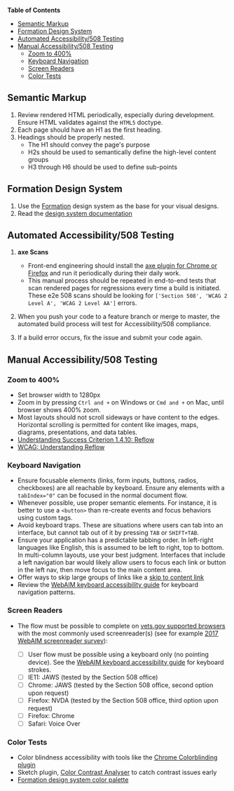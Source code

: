 **Table of Contents**

- [Semantic Markup](#semantic-markup)
- [Formation Design System](#formation-design-system)
- [Automated Accessibility/508 Testing](#automated-accessibility508-testing)
- [Manual Accessibility/508 Testing](#manual-accessibility508-testing)
  - [Zoom to 400%](#zoom-to-400)
  - [Keyboard Navigation](#keyboard-navigation)
  - [Screen Readers](#screen-readers)
  - [Color Tests](#color-tests)

## Semantic Markup

1. Review rendered HTML periodically, especially during development. Ensure HTML validates against the `HTML5` doctype.
2. Each page should have an H1 as the first heading.
3. Headings should be properly nested.
   - The H1 should convey the page's purpose
   - H2s should be used to semantically define the high-level content groups
   - H3 through H6 should be used to define sub-points

## Formation Design System

1. Use the [Formation](https://github.com/department-of-veterans-affairs/veteran-facing-services-tools) design system as the base for your visual designs.
2. Read the [design system documentation](https://design.va.gov/)

## Automated Accessibility/508 Testing

1. **axe Scans**

   - Front-end engineering should install the [axe plugin for Chrome or Firefox](https://deque.com/axe) and run it periodically during their daily work.
   - This manual process should be repeated in end-to-end tests that scan rendered pages for regressions every time a build is initiated. These e2e 508 scans should be looking for `['Section 508', 'WCAG 2 Level A', 'WCAG 2 Level AA']` errors.

2. When you push your code to a feature branch or merge to master, the automated build process will test for Accessibility/508 compliance.

3. If a build error occurs, fix the issue and submit your code again.

## Manual Accessibility/508 Testing

### Zoom to 400%

- Set browser width to 1280px
- Zoom in by pressing `Ctrl and +` on Windows or `Cmd and +` on Mac, until browser shows 400% zoom.
- Most layouts should not scroll sideways or have content to the edges. Horizontal scrolling is permitted for content like images, maps, diagrams,
  presentations, and data tables.
- [Understanding Success Criterion 1.4.10: Reflow](https://www.w3.org/WAI/WCAG21/Understanding/reflow.html)
- [WCAG: Understanding Reflow](https://www.w3.org/WAI/WCAG21/Understanding/reflow.html)

### Keyboard Navigation

- Ensure focusable elements (links, form inputs, buttons, radios, checkboxes) are all reachable by keyboard. Ensure any elements with a `tabIndex="0"` can be focused in the normal document flow.
- Whenever possible, use proper semantic elements. For instance, it is better to use a `<button>` than re-create events and focus behaviors using custom tags.
- Avoid keyboard traps. These are situations where users can tab into an
  interface, but cannot tab out of it by pressing `TAB` or `SHIFT+TAB`.
- Ensure your application has a predictable tabbing order. In left-right
  languages like English, this is assumed to be left to right, top to bottom.
  In multi-column layouts, use your best judgment. Interfaces that include a left
  navigation bar would likely allow users to focus each link or button in the left
  nav, then move focus to the main content area.
- Offer ways to skip large groups of links like a [skip to content link](https://webaim.org/techniques/skipnav/)
- Review the [WebAIM keyboard accessibility guide](https://webaim.org/techniques/keyboard/) for keyboard navigation patterns.

### Screen Readers

- The flow must be possible to complete on [vets.gov supported browsers](https://github.com/department-of-veterans-affairs/vets.gov-team/blob/master/Practice%20Areas/Engineering/DocumentedDecisions/Browser%20Support.md) with the most commonly used screenreader(s) (see for example [2017 WebAIM screenreader survey](https://webaim.org/projects/screenreadersurvey7/)):

  - [ ] User flow must be possible using a keyboard only (no pointing device). See the [WebAIM keyboard accessibility guide](https://webaim.org/techniques/keyboard/) for keyboard strokes.
  - [ ] IE11: JAWS (tested by the Section 508 office)
  - [ ] Chrome: JAWS (tested by the Section 508 office, second option upon request)
  - [ ] Firefox: NVDA (tested by the Section 508 office, third option upon request)
  - [ ] Firefox: Chrome
  - [ ] Safari: Voice Over

### Color Tests

- Color blindness accessibility with tools like the [Chrome Colorblinding plugin](https://chrome.google.com/webstore/detail/colorblinding/dgbgleaofjainknadoffbjkclicbbgaa?hl=en)
- Sketch plugin, [Color Contrast Analyser](https://github.com/getflourish/Sketch-Color-Contrast-Analyser) to catch contrast issues early
- [Formation design system color palette](https://design.va.gov/design/color-palette)
